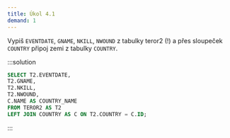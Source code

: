 ```yaml
---
title: Úkol 4.1
demand: 1
---
```


Vypiš `EVENTDATE`, `GNAME`, `NKILL`, `NWOUND` z tabulky teror2 (!) a přes sloupeček `COUNTRY` připoj zemi z tabulky `COUNTRY`.

:::solution

```sql
SELECT T2.EVENTDATE,
T2.GNAME,
T2.NKILL,
T2.NWOUND,
C.NAME AS COUNTRY_NAME
FROM TEROR2 AS T2
LEFT JOIN COUNTRY AS C ON T2.COUNTRY = C.ID;
```

:::
